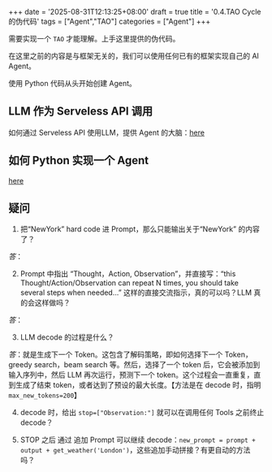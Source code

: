 +++
date = '2025-08-31T12:13:25+08:00'
draft = true
title = '0.4.TAO Cycle的伪代码'
tags = ["Agent","TAO"]
categories = ["Agent"]
+++

需要实现一个 `TAO` 才能理解。上手这里提供的伪代码。

在这里之前的内容是与框架无关的，我们可以使用任何已有的框架实现自己的 AI Agent。

使用 Python 代码从头开始创建 Agent。


## LLM 作为 Serveless API 调用

如何通过 Serveless API 使用LLM，提供 Agent 的大脑：[here](https://huggingface.co/learn/agents-course/unit1/dummy-agent-library#serverless-api)


## 如何 Python 实现一个 Agent

[here](https://huggingface.co/learn/agents-course/unit1/dummy-agent-library#dummy-agent)


## 疑问

1. 把“NewYork” hard code 进 Prompt，那么只能输出关于“NewYork” 的内容了？

*答*：

2. Prompt 中指出 “Thought，Action, Observation”，并直接写：“this Thought/Action/Observation can repeat N times, you should take several steps when needed...” 这样的直接交流指示，真的可以吗？LLM 真的会这样做吗？

*答*：

3. LLM decode 的过程是什么？

*答*：就是生成下一个 Token。这包含了解码策略，即如何选择下一个 Token，greedy search，beam search 等。然后，选择了一个 token 后，它会被添加到输入序列中，然后 LLM 再次运行，预测下一个 token。这个过程会一直重复，直到生成了结束 token，或者达到了预设的最大长度。【方法是在 decode 时，指明 `max_new_tokens=200`】

4. decode 时，给出 `stop=["Observation:"]` 就可以在调用任何 Tools 之前终止 decode？

5. STOP 之后 通过 追加 Prompt 可以继续 decode：`new_prompt = prompt + output + get_weather('London')`，这些追加手动拼接？有更自动的方法吗？

